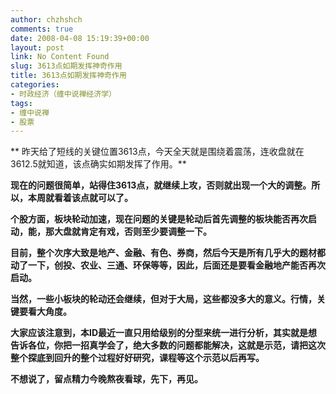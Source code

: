 ```yaml
---
author: chzhshch
comments: true
date: 2008-04-08 15:19:39+00:00
layout: post
link: No Content Found
slug: 3613点如期发挥神奇作用
title: 3613点如期发挥神奇作用
categories:
- 时政经济（缠中说禅经济学）
tags:
- 缠中说禅
- 股票
---
```


			

** 昨天给了短线的关键位置3613点，今天全天就是围绕着震荡，连收盘就在3612.5就知道，该点确实如期发挥了作用。**

**现在的问题很简单，站得住3613点，就继续上攻，否则就出现一个大的调整。所以，本周就看着该点就可以了。**

**个股方面，板块轮动加速，现在问题的关键是轮动后首先调整的板块能否再次启动，能，那大盘就肯定有戏，否则至少要调整一下。**

**目前，整个次序大致是地产、金融、有色、券商，然后今天是所有几乎大的题材都动了一下，创投、农业、三通、环保等等，因此，后面还是要看金融地产能否再次启动。**

**当然，一些小板块的轮动还会继续，但对于大局，这些都没多大的意义。行情，关键要看大角度。**

**大家应该注意到，本ID最近一直只用给级别的分型来统一进行分析，其实就是想告诉各位，你把一招真学会了，绝大多数的问题都能解决，这就是示范，请把这次整个探底到回升的整个过程好好研究，课程等这个示范以后再写。**

**不想说了，留点精力今晚熬夜看球，先下，再见。**

